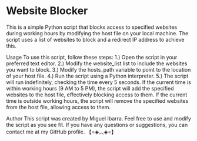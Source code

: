 # Website Blocker
This is a simple Python script that blocks access to specified websites during working hours by modifying the host file on your local machine. The script uses a list of websites to block and a redirect IP address to achieve this.

Usage
To use this script, follow these steps:
    1.) Open the script in your preferred text editor.
    2.) Modify the website_list list to include the websites you want to block.
    3.) Modify the hosts_path variable to point to the location of your host file.
    4.) Run the script using a Python interpreter.
    5.) The script will run indefinitely, checking the time every 5 seconds. If the current time is within working hours (9 AM to 5 PM), the script will add the specified websites to the host file, effectively blocking access to them. If the current time is outside working hours, the script will remove the specified websites from the host file, allowing access to them.

Author
This script was created by Miguel Ibarra. Feel free to use and modify the script as you see fit. If you have any questions or suggestions, you can contact me at my GitHub profile. 
【=◈︿◈=】
